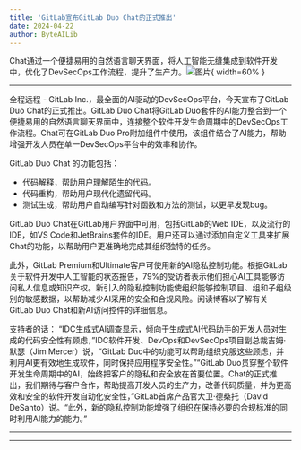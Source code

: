 ```yaml
---
title: 'GitLab宣布GitLab Duo Chat的正式推出'
date: 2024-04-22
author: ByteAILib
---
```


Chat通过一个便捷易用的自然语言聊天界面，将人工智能无缝集成到软件开发中，优化了DevSecOps工作流程，提升了生产力。![图片](https://ai-techpark.com/wp-content/uploads/2024/04/GitLab-960x540.jpg){ width=60% }

---
全程远程 - GitLab Inc.，最全面的AI驱动的DevSecOps平台，今天宣布了GitLab Duo Chat的正式推出。GitLab Duo Chat将GitLab Duo套件的AI能力整合到一个便捷易用的自然语言聊天界面中，连接整个软件开发生命周期中的DevSecOps工作流程。Chat可在GitLab Duo Pro附加组件中使用，该组件结合了AI能力，帮助增强开发人员在单一DevSecOps平台中的效率和协作。

GitLab Duo Chat 的功能包括：
- 代码解释，帮助用户理解陌生的代码。
- 代码重构，帮助用户现代化遗留代码。
- 测试生成，帮助用户自动编写针对函数和方法的测试，以更早发现bug。

GitLab Duo Chat在GitLab用户界面中可用，包括GitLab的Web IDE，以及流行的IDE，如VS Code和JetBrains套件的IDE。用户还可以通过添加自定义工具来扩展Chat的功能，以帮助用户更准确地完成其组织独特的任务。

此外，GitLab Premium和Ultimate客户可使用新的AI隐私控制功能。根据GitLab关于软件开发中人工智能的状态报告，79%的受访者表示他们担心AI工具能够访问私人信息或知识产权。新引入的隐私控制功能使组织能够控制项目、组和子组级别的敏感数据，以帮助减少AI采用的安全和合规风险。阅读博客以了解有关GitLab Duo Chat和新AI访问控件的详细信息。

支持者的话：
“IDC生成式AI调查显示，倾向于生成式AI代码助手的开发人员对生成的代码安全性有顾虑，”IDC软件开发、DevOps和DevSecOps项目副总裁吉姆·默瑟（Jim Mercer）说，“GitLab Duo中的功能可以帮助组织克服这些顾虑，并利用AI更有效地生成软件，同时保持应用程序安全性。”“GitLab Duo贯穿整个软件开发生命周期中的AI，始终把客户的隐私和安全放在首要位置。Chat的正式推出，我们期待与客户合作，帮助提高开发人员的生产力，改善代码质量，并为更高效和安全的软件开发自动化安全性，”GitLab首席产品官大卫·德桑托（David DeSanto）说。“此外，新的隐私控制功能增强了组织在保持必要的合规标准的同时利用AI能力的能力。”

---
---

